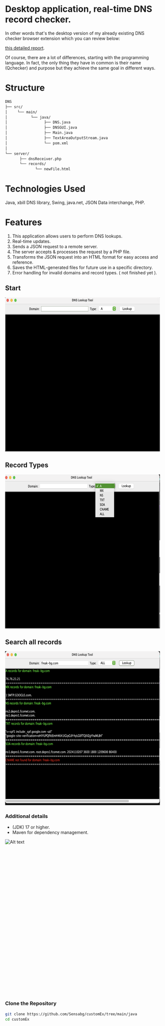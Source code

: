# Desktop application, real-time DNS record checker.

In other words that's the desktop version of my already existing DNS checker browser extension which you can review below:

 [this detailed report](https://github.com/Sensabg/DNS-Qchecker/).

Of course, there are a lot of differences, starting with the programming language. 
In fact, the only thing they have in common is their name (Qchecker) and purpose but they achieve the same goal in different ways.

# Structure 

```sh
DNS
├── src/  
│ㅤㅤㅤ└── main/        
│ㅤㅤㅤㅤㅤㅤㅤ└── java/
│ㅤㅤㅤㅤㅤㅤㅤ      ├── DNS.java       
│ㅤㅤㅤㅤㅤㅤㅤ      ├── DNSGUI.java    
│ㅤㅤㅤㅤㅤㅤㅤ      ├── Main.java
│ㅤㅤㅤㅤㅤㅤㅤ      ├── TextAreaOutputStream.java
│ㅤㅤㅤㅤㅤㅤㅤ      └── pom.xml
│
└── server/           
ㅤㅤㅤ  ├── dnsReceiver.php 
ㅤㅤㅤ  └── records/    
ㅤㅤㅤㅤㅤㅤㅤ   └── newFile.html
```

# Technologies Used

Java,
xbill DNS library, 
Swing, 
java.net,
JSON Data interchange,
PHP.


# Features

1. This application allows users to perform DNS lookups.
2. Real-time updates.
3. Sends a JSON request to a remote server.
4. The server accepts & processes the request by a PHP file.
5. Transforms the JSON request into an HTML format for easy access and reference.
6. Saves the HTML-generated files for future use in a specific directory.
7. Error handling for invalid domains and record types. ( not finished yet ).

## Start

<img src = "media/StartGUI.png" alt="Alt text" title="Optional title" style="display: inline-block; margin: auto; width: 600px; height: 500px;">

## Record Types

<img src="media/recordTYPE.png" alt="Alt text" title="Optional title" style="display: inline-block; margin: auto; width: 600px; height: 500px;">

## Search all records

<img src = "media/Allrecordsexample.png" alt="Alt text" title="Optional title" style="display: inline-block; margin: auto; width: 600px; height: 500px;">

### Additional details

- (JDK) 17 or higher.
- Maven for dependency management.

<img src="https://i.giphy.com/media/v1.Y2lkPTc5MGI3NjExaWY3MTF3bDYycDk4dWlwbG11cThqdXh4aHpveTVjdHFndHZobmNsNSZlcD12MV9pbnRlcm5hbF9naWZfYnlfaWQmY3Q9Zw/XwWtfxSp4DZs6zdTme/giphy.gif" alt="Alt text" title="Optional title" style="display: inline-block; margin: auto; width: 750px; height: 500px;">

### Clone the Repository

```bash
git clone https://github.com/Sensabg/customEx/tree/main/java
cd customEx
```
